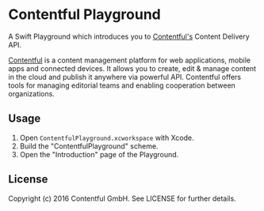# Contentful Playground

A Swift Playground which introduces you to [Contentful's][1] Content Delivery API.

[Contentful][1] is a content management platform for web applications, mobile apps and connected devices. It allows you to create, edit & manage content in the cloud and publish it anywhere via powerful API. Contentful offers tools for managing editorial teams and enabling cooperation between organizations.

## Usage

1. Open `ContentfulPlayground.xcworkspace` with Xcode.
1. Build the "ContentfulPlayground" scheme.
1. Open the "Introduction" page of the Playground.

## License

Copyright (c) 2016 Contentful GmbH. See LICENSE for further details.


[1]: https://www.contentful.com
